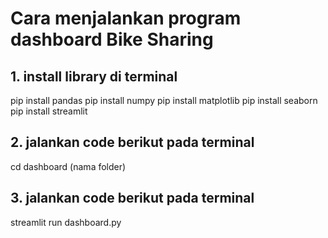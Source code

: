 # Cara menjalankan program dashboard Bike Sharing

## 1. install library di terminal 
pip install pandas
pip install numpy
pip install matplotlib
pip install seaborn
pip install streamlit

## 2. jalankan code berikut pada terminal
cd dashboard (nama folder)

## 3. jalankan code berikut pada terminal
streamlit run dashboard.py
